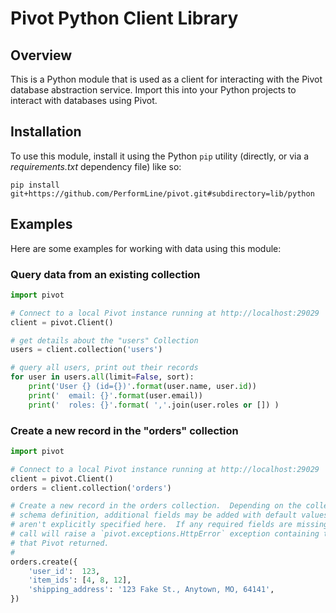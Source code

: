 # Pivot Python Client Library

## Overview

This is a Python module that is used as a client for interacting with the Pivot database
abstraction service.  Import this into your Python projects to interact with databases
using Pivot.


## Installation

To use this module, install it using the Python `pip` utility (directly, or via a _requirements.txt_
dependency file) like so:

```
pip install git+https://github.com/PerformLine/pivot.git#subdirectory=lib/python
```

## Examples

Here are some examples for working with data using this module:

### Query data from an existing collection

```python
import pivot

# Connect to a local Pivot instance running at http://localhost:29029
client = pivot.Client()

# get details about the "users" Collection
users = client.collection('users')

# query all users, print out their records
for user in users.all(limit=False, sort):
    print('User {} (id={})'.format(user.name, user.id))
    print('  email: {}'.format(user.email))
    print('  roles: {}'.format( ','.join(user.roles or []) )
```


### Create a new record in the "orders" collection

```python
import pivot

# Connect to a local Pivot instance running at http://localhost:29029
client = pivot.Client()
orders = client.collection('orders')

# Create a new record in the orders collection.  Depending on the collection's
# schema definition, additional fields may be added with default values that
# aren't explicitly specified here.  If any required fields are missing, this
# call will raise a `pivot.exceptions.HttpError` exception containing the error
# that Pivot returned.
#
orders.create({
    'user_id':  123,
    'item_ids': [4, 8, 12],
    'shipping_address': '123 Fake St., Anytown, MO, 64141',
})
```
